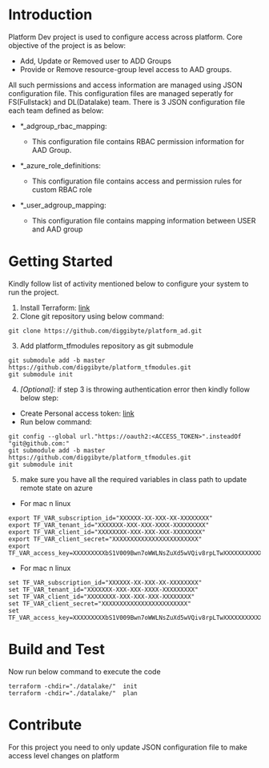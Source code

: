 # Introduction 
Platform Dev project is used to configure access across platform. Core objective of the project is as below:

- Add, Update or Removed user to ADD Groups
- Provide or Remove resource-group level access to AAD groups.

All such permissions and access information are managed using JSON configuration file. This configuration files are managed seperatly for FS(Fullstack) and DL(Datalake) team. There is 3 JSON configuration file each team defined as below:

- *_adgroup_rbac_mapping: 

  - This configuration file contains RBAC permission information for AAD Group.

- *_azure_role_definitions:

    - This configuration file contains access and permission rules for custom RBAC role

- *_user_adgroup_mapping:
  
  - This configuration file contains mapping information between USER and AAD group

# Getting Started
Kindly follow list of activity mentioned below to configure your system to run the project. 
1.	Install Terraform: [link](https://developer.hashicorp.com/terraform/downloads)
2.	Clone git repository using below command:
```
git clone https://github.com/diggibyte/platform_ad.git
```
3.  Add platform_tfmodules repository as git submodule
```
git submodule add -b master https://github.com/diggibyte/platform_tfmodules.git
git submodule init
```
4.	_[Optional]:_ if step 3 is throwing authentication error then kindly follow below step:

- Create Personal access token: [link](https://docs.github.com/en/authentication/keeping-your-account-and-data-secure/creating-a-personal-access-token)
- Run below command:
```commandline
git config --global url."https://oauth2:<ACCESS_TOKEN>".insteadOf "git@github.com:"
git submodule add -b master https://github.com/diggibyte/platform_tfmodules.git
git submodule init
```

5.  make sure you have all the required variables in class path to update remote state on azure 

- For mac n linux
```
export TF_VAR_subscription_id="XXXXXX-XX-XXX-XX-XXXXXXXX"
export TF_VAR_tenant_id="XXXXXXX-XXX-XXX-XXXX-XXXXXXXXX"
export TF_VAR_client_id="XXXXXXXX-XXX-XXX-XXX-XXXXXXXX"
export TF_VAR_client_secret="XXXXXXXXXXXXXXXXXXXXXXXX"
export TF_VAR_access_key=XXXXXXXXXbS1V009Bwn7oWWLNsZuXd5wVQiv8rpLTwXXXXXXXXXXXXXXdQ==
```

- For mac n linux
```
set TF_VAR_subscription_id="XXXXXX-XX-XXX-XX-XXXXXXXX"
set TF_VAR_tenant_id="XXXXXXX-XXX-XXX-XXXX-XXXXXXXXX"
set TF_VAR_client_id="XXXXXXXX-XXX-XXX-XXX-XXXXXXXX"
set TF_VAR_client_secret="XXXXXXXXXXXXXXXXXXXXXXXX"
set TF_VAR_access_key=XXXXXXXXXbS1V009Bwn7oWWLNsZuXd5wVQiv8rpLTwXXXXXXXXXXXXXXdQ==
```

# Build and Test
Now run below command to execute the code
```
terraform -chdir="./datalake/"  init 
terraform -chdir="./datalake/"  plan
```

# Contribute
For this project you need to only update JSON configuration file to make access level changes on platform